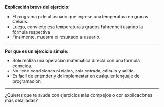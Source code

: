 **Explicación breve del ejercicio:**

- El programa pide al usuario que ingrese una temperatura en grados Celsius.  
- Luego, convierte esa temperatura a grados Fahrenheit usando la fórmula respectiva
- Finalmente, muestra el resultado al usuario.

---

**Por qué es un ejercicio simple:**

- Solo realiza una operación matemática directa con una fórmula conocida.  
- No tiene condiciones ni ciclos, solo entrada, cálculo y salida.  
- Es fácil de entender y de implementar en cualquier lenguaje de programación.

---

¿Quieres que te ayude con ejercicios más complejos o con explicaciones más detalladas?